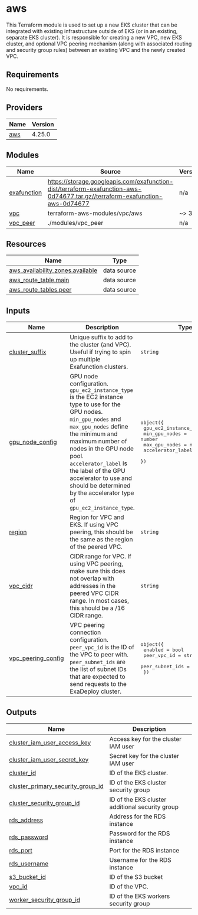 # aws

This Terraform module is used to set up a new EKS cluster that can be integrated with existing infrastructure outside of EKS (or in an existing, separate EKS cluster). It is responsible for creating a new VPC, new EKS cluster, and optional VPC peering mechanism (along with associated routing and security group rules) between an existing VPC and the newly created VPC.

<!-- BEGIN_TF_DOCS -->
## Requirements

No requirements.

## Providers

| Name | Version |
|------|---------|
| <a name="provider_aws"></a> [aws](#provider\_aws) | 4.25.0 |

## Modules

| Name | Source | Version |
|------|--------|---------|
| <a name="module_exafunction"></a> [exafunction](#module\_exafunction) | https://storage.googleapis.com/exafunction-dist/terraform-exafunction-aws-0d74677.tar.gz//terraform-exafunction-aws-0d74677 | n/a |
| <a name="module_vpc"></a> [vpc](#module\_vpc) | terraform-aws-modules/vpc/aws | ~> 3.0 |
| <a name="module_vpc_peer"></a> [vpc\_peer](#module\_vpc\_peer) | ./modules/vpc_peer | n/a |

## Resources

| Name | Type |
|------|------|
| [aws_availability_zones.available](https://registry.terraform.io/providers/hashicorp/aws/latest/docs/data-sources/availability_zones) | data source |
| [aws_route_table.main](https://registry.terraform.io/providers/hashicorp/aws/latest/docs/data-sources/route_table) | data source |
| [aws_route_tables.peer](https://registry.terraform.io/providers/hashicorp/aws/latest/docs/data-sources/route_tables) | data source |

## Inputs

| Name | Description | Type | Default | Required |
|------|-------------|------|---------|:--------:|
| <a name="input_cluster_suffix"></a> [cluster\_suffix](#input\_cluster\_suffix) | Unique suffix to add to the cluster (and VPC). Useful if trying to spin up multiple Exafunction clusters. | `string` | `""` | no |
| <a name="input_gpu_node_config"></a> [gpu\_node\_config](#input\_gpu\_node\_config) | GPU node configuration. `gpu_ec2_instance_type` is the EC2 instance type to use for the GPU nodes. `min_gpu_nodes` and `max_gpu_nodes` define the minimum and maximum number of nodes in the GPU node pool. `accelerator_label` is the label of the GPU accelerator to use and should be determined by the accelerator type of `gpu_ec2_instance_type`. | <pre>object({<br>    gpu_ec2_instance_type = string<br>    min_gpu_nodes         = number<br>    max_gpu_nodes         = number<br>    accelerator_label     = string<br>  })</pre> | <pre>{<br>  "accelerator_label": "nvidia-tesla-t4",<br>  "gpu_ec2_instance_type": "g4dn.xlarge",<br>  "max_gpu_nodes": 10,<br>  "min_gpu_nodes": 1<br>}</pre> | no |
| <a name="input_region"></a> [region](#input\_region) | Region for VPC and EKS. If using VPC peering, this should be the same as the region of the peered VPC. | `string` | n/a | yes |
| <a name="input_vpc_cidr"></a> [vpc\_cidr](#input\_vpc\_cidr) | CIDR range for VPC. If using VPC peering, make sure this does not overlap with addresses in the peered VPC CIDR range. In most cases, this should be a /16 CIDR range. | `string` | n/a | yes |
| <a name="input_vpc_peering_config"></a> [vpc\_peering\_config](#input\_vpc\_peering\_config) | VPC peering connection configuration. `peer_vpc_id` is the ID of the VPC to peer with. `peer_subnet_ids` are the list of subnet IDs that are expected to send requests to the ExaDeploy cluster. | <pre>object({<br>    enabled         = bool<br>    peer_vpc_id     = string<br>    peer_subnet_ids = list(string)<br>  })</pre> | n/a | yes |

## Outputs

| Name | Description |
|------|-------------|
| <a name="output_cluster_iam_user_access_key"></a> [cluster\_iam\_user\_access\_key](#output\_cluster\_iam\_user\_access\_key) | Access key for the cluster IAM user |
| <a name="output_cluster_iam_user_secret_key"></a> [cluster\_iam\_user\_secret\_key](#output\_cluster\_iam\_user\_secret\_key) | Secret key for the cluster IAM user |
| <a name="output_cluster_id"></a> [cluster\_id](#output\_cluster\_id) | ID of the EKS cluster. |
| <a name="output_cluster_primary_security_group_id"></a> [cluster\_primary\_security\_group\_id](#output\_cluster\_primary\_security\_group\_id) | ID of the EKS cluster security group |
| <a name="output_cluster_security_group_id"></a> [cluster\_security\_group\_id](#output\_cluster\_security\_group\_id) | ID of the EKS cluster additional security group |
| <a name="output_rds_address"></a> [rds\_address](#output\_rds\_address) | Address for the RDS instance |
| <a name="output_rds_password"></a> [rds\_password](#output\_rds\_password) | Password for the RDS instance |
| <a name="output_rds_port"></a> [rds\_port](#output\_rds\_port) | Port for the RDS instance |
| <a name="output_rds_username"></a> [rds\_username](#output\_rds\_username) | Username for the RDS instance |
| <a name="output_s3_bucket_id"></a> [s3\_bucket\_id](#output\_s3\_bucket\_id) | ID of the S3 bucket |
| <a name="output_vpc_id"></a> [vpc\_id](#output\_vpc\_id) | ID of the VPC. |
| <a name="output_worker_security_group_id"></a> [worker\_security\_group\_id](#output\_worker\_security\_group\_id) | ID of the EKS workers security group |
<!-- END_TF_DOCS -->
